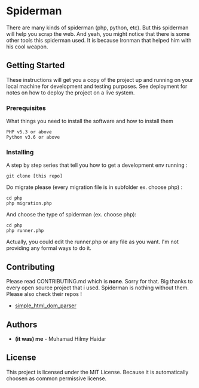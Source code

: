 # Spiderman

There are many kinds of spiderman (php, python, etc). But this spiderman will help you scrap the web. And yeah, you might notice that there is some other tools this spiderman used. It is because Ironman that helped him with his cool weapon.

## Getting Started

These instructions will get you a copy of the project up and running on your local machine for development and testing purposes. See deployment for notes on how to deploy the project on a live system.

### Prerequisites

What things you need to install the software and how to install them

```
PHP v5.3 or above
Python v3.6 or above
```

### Installing

A step by step series that tell you how to get a development env running :

```
git clone [this repo]
```

Do migrate please (every migration file is in subfolder ex. choose php) :

```
cd php
php migration.php
```

And choose the type of spiderman (ex. choose php):

```
cd php
php runner.php
```

Actually, you could edit the runner.php or any file as you want. I'm not providing any formal ways to do it.

## Contributing

Please read CONTRIBUTING.md which is **none**. Sorry for that. Big thanks to every open source project that i used. Spiderman is nothing without them. Please also check their repos !
- [simple_html_dom_parser](https://github.com/sunra/php-simple-html-dom-parser)

## Authors

- **(it was) me** - Muhamad Hilmy Haidar

## License

This project is licensed under the MIT License. Because it is automatically choosen as common permissive license.
